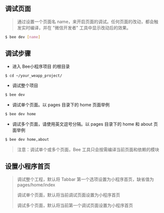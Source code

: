 ## 调试页面 ##


> 通过设置一个页面名 name，来开启页面的调试。任何页面的改动，都会触发实时编译，并在 "微信开发者" 工具中显示改动后的效果。

``` bash
$ bee dev [name]
```

## 调试步骤 ##
- 进入 Bee小程序项目 的根目录

``` bash
$ cd ~/your_weapp_project/
```


- 调试整个项目

``` bash
$ bee dev
```

- 调试单个页面。以 pages 目录下的 home 页面举例

``` bash
$ bee dev home
```

- 调试多个页面，请使用英文逗号分隔。以 pages 目录下的 home 和 about 页面举例

``` bash
$ bee dev home,about
```



> 注意：调试单个或多个页面，Bee 工具只会按需编译当前页面和依赖的模块

## 设置小程序首页 ##

> 调试整个工程，默认将 Tabbar 第一个选项设置为小程序首页，缺省值为 pages/home/index
> 
> 调试单个页面，默认将当前调试页面设置为小程序首页
> 
> 调试多个页面，默认将当前第一个调试页面设置为小程序首页